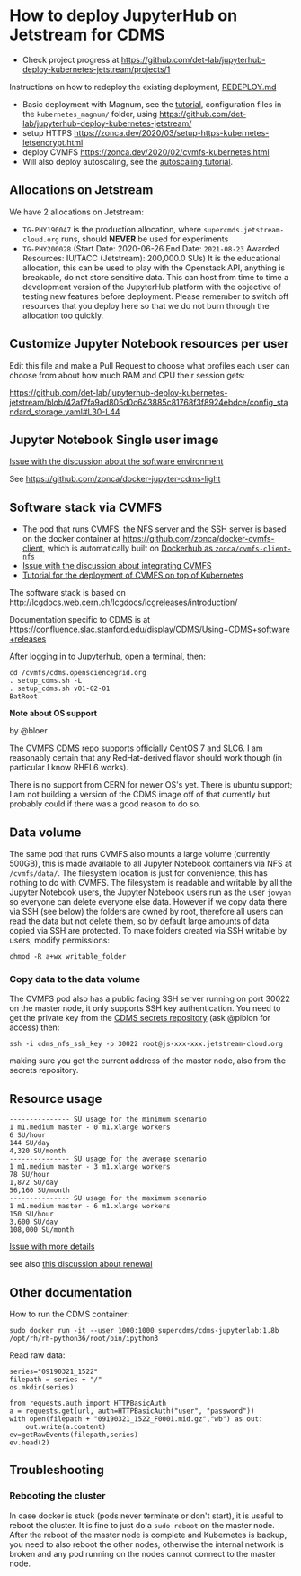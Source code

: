 # How to deploy JupyterHub on Jetstream for CDMS

* Check project progress at <https://github.com/det-lab/jupyterhub-deploy-kubernetes-jetstream/projects/1>

Instructions on how to redeploy the existing deployment, [REDEPLOY.md](REDEPLOY.md)

* Basic deployment with Magnum, see the [tutorial](https://zonca.dev/2020/05/kubernetes-jupyterhub-jetstream-magnum.html), configuration files in the `kubernetes_magnum/` folder, using <https://github.com/det-lab/jupyterhub-deploy-kubernetes-jetstream/>
* setup HTTPS <https://zonca.dev/2020/03/setup-https-kubernetes-letsencrypt.html>
* deploy CVMFS <https://zonca.dev/2020/02/cvmfs-kubernetes.html>
* Will also deploy autoscaling, see the [autoscaling tutorial](https://zonca.github.io/2019/09/kubernetes-jetstream-autoscaler.html).

## Allocations on Jetstream

We have 2 allocations on Jetstream:

* `TG-PHY190047` is the production allocation, where `supercmds.jetstream-cloud.org` runs, should **NEVER** be used for experiments
* `TG-PHY200028` (Start Date: 2020-06-26 End Date: `2021-08-23` Awarded Resources: IU/TACC (Jetstream): 200,000.0 SUs) It is the educational allocation, this can be used to play with the Openstack API, anything is breakable, do not store sensitive data. This can host from time to time a development version of the JupyterHub platform with the objective of testing new features before deployment. Please remember to switch off resources that you deploy here so that we do not burn through the allocation too quickly.

## Customize Jupyter Notebook resources per user

Edit this file and make a Pull Request to choose what profiles each user can choose from about how much RAM and CPU their session gets:

https://github.com/det-lab/jupyterhub-deploy-kubernetes-jetstream/blob/42af7fa9ad805d0c643885c81768f3f8924ebdce/config_standard_storage.yaml#L30-L44

## Jupyter Notebook Single user image

[Issue with the discussion about the software environment](https://github.com/det-lab/jupyterhub-deploy-kubernetes-jetstream/issues/3)

See https://github.com/zonca/docker-jupyter-cdms-light

## Software stack via CVMFS

* The pod that runs CVMFS, the NFS server and the SSH server is based on the docker container at <https://github.com/zonca/docker-cvmfs-client>, which is automatically built on [Dockerhub as `zonca/cvmfs-client-nfs`](https://hub.docker.com/repository/docker/zonca/cvmfs-client-nfs)
* [Issue with the discussion about integrating CVMFS](https://github.com/det-lab/jupyterhub-deploy-kubernetes-jetstream/issues/4)
* [Tutorial for the deployment of CVMFS on top of Kubernetes](https://zonca.dev/2020/02/cvmfs-kubernetes.html)

The software stack is based on <http://lcgdocs.web.cern.ch/lcgdocs/lcgreleases/introduction/>

Documentation specific to CDMS is at <https://confluence.slac.stanford.edu/display/CDMS/Using+CDMS+software+releases>

After logging in to Jupyterhub, open a terminal, then:

```
cd /cvmfs/cdms.opensciencegrid.org
. setup_cdms.sh -L
. setup_cdms.sh v01-02-01
BatRoot
```


**Note about OS support**

by @bloer

The CVMFS CDMS repo supports officially CentOS 7 and SLC6. I am reasonably certain that any RedHat-derived flavor should work though (in particular I know RHEL6 works).

There is no support from CERN for newer OS's yet. There is ubuntu support; I am not building a version of the CDMS image off of that currently but probably could if there was a good reason to do so.

## Data volume

The same pod that runs CVMFS also mounts a large volume (currently 500GB), this is made available to
all Jupyter Notebook containers via NFS at `/cvmfs/data/`. The filesystem location is just for convenience,
this has nothing to do with CVMFS.
The filesystem is readable and writable by all the Jupyter Notebook users, the Jupyter Notebook users run
as the user `jovyan` so everyone can delete everyone else data.
However if we copy data there via SSH (see below) the folders are owned by root, therefore all users can
read the data but not delete them, so by default large amounts of data copied via SSH are protected.
To make folders created via SSH writable by users, modify permissions:

    chmod -R a+wx writable_folder

### Copy data to the data volume

The CVMFS pod also has a public facing SSH server running on port 30022 on the master node,
it only supports SSH key authentication.
You need to get the private key from the [CDMS secrets repository](https://github.com/pibion/jupyterhub-deploy-kubernetes-jetstream-secrets) (ask @pibion for access) then:

    ssh -i cdms_nfs_ssh_key -p 30022 root@js-xxx-xxx.jetstream-cloud.org

making sure you get the current address of the master node, also from the secrets repository.

## Resource usage

```
--------------- SU usage for the minimum scenario
1 m1.medium master - 0 m1.xlarge workers
6 SU/hour
144 SU/day
4,320 SU/month
--------------- SU usage for the average scenario
1 m1.medium master - 3 m1.xlarge workers
78 SU/hour
1,872 SU/day
56,160 SU/month
--------------- SU usage for the maximum scenario
1 m1.medium master - 6 m1.xlarge workers
150 SU/hour
3,600 SU/day
108,000 SU/month
```

[Issue with more details](https://github.com/det-lab/jupyterhub-deploy-kubernetes-jetstream/issues/2#issuecomment-567164886)

see also [this discussion about renewal](https://github.com/det-lab/jupyterhub-deploy-kubernetes-jetstream/issues/41#issuecomment-754254296)

## Other documentation

How to run the CDMS container:

```
sudo docker run -it --user 1000:1000 supercdms/cdms-jupyterlab:1.8b /opt/rh/rh-python36/root/bin/ipython3
```

Read raw data:

```
series="09190321_1522"
filepath = series + "/"
os.mkdir(series)

from requests.auth import HTTPBasicAuth
a = requests.get(url, auth=HTTPBasicAuth("user", "password"))
with open(filepath + "09190321_1522_F0001.mid.gz","wb") as out:
    out.write(a.content)
ev=getRawEvents(filepath,series)
ev.head(2)
```

## Troubleshooting

### Rebooting the cluster

In case docker is stuck (pods never terminate or don't start), it is useful to reboot the cluster.
It is fine to just do a `sudo reboot` on the master node.
After the reboot of the master node is complete and Kubernetes is backup, you need to also reboot the other nodes, otherwise the internal network is broken and any pod running on the nodes cannot connect to the master node.
